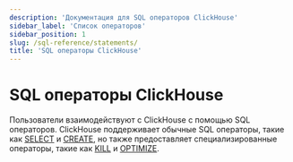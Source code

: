 ```yaml
---
description: 'Документация для SQL операторов ClickHouse'
sidebar_label: 'Список операторов'
sidebar_position: 1
slug: /sql-reference/statements/
title: 'SQL операторы ClickHouse'
---
```



# SQL операторы ClickHouse

Пользователи взаимодействуют с ClickHouse с помощью SQL операторов. ClickHouse поддерживает обычные SQL операторы, такие как [SELECT](select/index.md) и [CREATE](create/index.md), но также предоставляет специализированные операторы, такие как [KILL](kill.md) и [OPTIMIZE](optimize.md).
